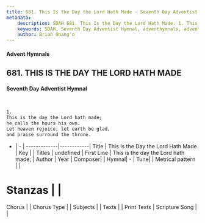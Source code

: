 ```yaml
---
title: 681. This Is the Day the Lord Hath Made - Seventh Day Adventist Hymnal
metadata:
    description: SDAH 681. This Is the Day the Lord Hath Made. 1. This is the day the Lord hath made; he calls the hours his own. Let heaven rejoice, let earth be glad, and praise surround the throne.
    keywords: SDAH, Seventh Day Adventist Hymnal, adventhymnals, advent hymnals, This Is the Day the Lord Hath Made, This is the day the Lord hath made; 
    author: Brian Onang'o
---
```


#### Advent Hymnals
## 681. THIS IS THE DAY THE LORD HATH MADE
#### Seventh Day Adventist Hymnal

```txt


1.
This is the day the Lord hath made;
he calls the hours his own.
Let heaven rejoice, let earth be glad,
and praise surround the throne.


```

- |   -  |
-------------|------------|
Title | This Is the Day the Lord Hath Made |
Key |  |
Titles | undefined |
First Line | This is the day the Lord hath made; |
Author | 
Year | 
Composer|  |
Hymnal|  - |
Tune|  |
Metrical pattern | |
# Stanzas |  |
Chorus |  |
Chorus Type |  |
Subjects |  |
Texts |  |
Print Texts | 
Scripture Song |  |
  
